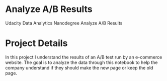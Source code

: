 # Analyze A/B Results

Udacity Data Analytics Nanodegree  Analyze A/B Results 



# Project Details
 In this project I  understand the results of an A/B test run by an e-commerce website. The goal is to analyze the data  through this notebook to help the company understand if they should  make the new page or  keep the old page.

